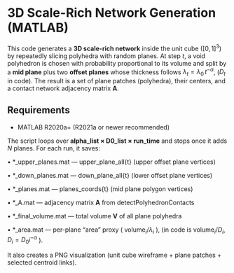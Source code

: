 # 3D Scale-Rich Network Generation (MATLAB)
This code generates a **3D scale-rich network** inside the unit cube $([0,1]^3$) by repeatedly slicing polyhedra with random planes. At step *t*, a void polyhedron is chosen with probability proportional to its volume and split by a **mid plane** plus two **offset planes** whose thickness follows
$\lambda_t = \lambda_0 \, t^{-\alpha}$, ($D_t$ in code).
The result is a set of plane patches (polyhedra), their centers, and a contact network adjacency matrix **A**.

## Requirements
- MATLAB R2020a+ (R2021a or newer recommended)

The script loops over **alpha_list × D0_list × run_time** and stops once it adds $N$ planes. For each run, it saves:
	
  •	*_upper_planes.mat — upper_plane_all{t} (upper offset plane vertices)
  
  •	*_down_planes.mat — down_plane_all{t} (lower offset plane vertices)
  
  •	*_planes.mat — planes_coords{t} (mid plane polygon vertices)
  
  •	*_A.mat — adjacency matrix **A** from detectPolyhedronContacts
  
  •	*_final_volume.mat — total volume **V** of all plane polyhedra
  
  •	*_area.mat — per-plane “area” proxy ( $\text{volume}_i / \lambda_i$ ), (in code is $\text{volume}_i / D_i$, $D_i = D_0i^{-\alpha}$ ).

It also creates a PNG visualization (unit cube wireframe + plane patches + selected centroid links).
